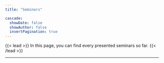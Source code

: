 ```yaml
---
title: "Seminars"

cascade:
  showDate: false
  showAuthor: false
  invertPagination: true
---
```


{{< lead >}}
In this page, you can find every presented seminars so far.
{{< /lead >}}

---